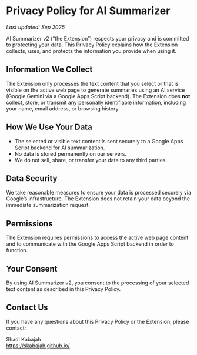 # Privacy Policy for AI Summarizer

_Last updated: Sep 2025_

AI Summarizer v2 (“the Extension”) respects your privacy and is committed to protecting your data. This Privacy Policy explains how the Extension collects, uses, and protects the information you provide when using it.

## Information We Collect

The Extension only processes the text content that you select or that is visible on the active web page to generate summaries using an AI service (Google Gemini via a Google Apps Script backend). The Extension does **not** collect, store, or transmit any personally identifiable information, including your name, email address, or browsing history.

## How We Use Your Data

- The selected or visible text content is sent securely to a Google Apps Script backend for AI summarization.
- No data is stored permanently on our servers.
- We do not sell, share, or transfer your data to any third parties.

## Data Security

We take reasonable measures to ensure your data is processed securely via Google’s infrastructure. The Extension does not retain your data beyond the immediate summarization request.

## Permissions

The Extension requires permissions to access the active web page content and to communicate with the Google Apps Script backend in order to function.

## Your Consent

By using AI Summarizer v2, you consent to the processing of your selected text content as described in this Privacy Policy.

## Contact Us

If you have any questions about this Privacy Policy or the Extension, please contact:

Shadi Kabajah  
https://skabajah.github.io/
